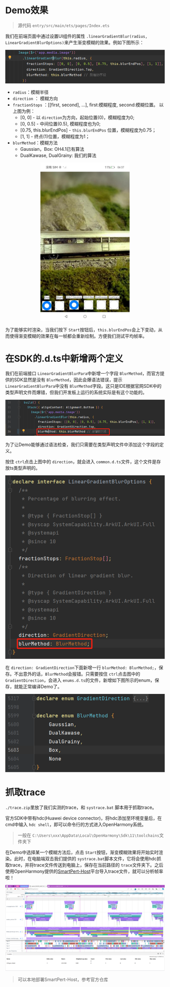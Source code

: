 # Demo效果

> 源代码 `entry/src/main/ets/pages/Index.ets`

我们在前端页面中通过设置UI组件的属性 `.linearGradientBlur(radius, LinearGradientBlurOptions)`来产生渐变模糊的效果。例如下图所示：

![1722806306724](image/README/1722806306724.png)

- `radius`：模糊半径
- `direction` ： 模糊方向
- `fractionStops` ：[[first, second], ...], first:模糊程度, second:模糊位置。
  以上图为例：
  - [0, 0] - 以 `direction`为方向，起始位置(0)，模糊程度为0;
  - [0, 0.5] - 中间位置(0.5), 模糊程度也为0;
  - [0.75, this.blurEndPos] - `this.blurEndPos` 位置，模糊程度为0.75；
  - [1, 1] - 终点(1)位置，模糊程度为1；
- `blurMethod`：模糊方法
  - Gaussian，Box: OH4.1已有算法
  - DualKawase, DualGrainy: 我们的算法

<div style="text-align: center;">
    <img src="image/README/DemoForGradientBlur.jpeg" height="500">
</div>

为了能够实时渲染，当我们按下 `Start`按钮后，`this.blurEndPos`会上下变动，从而使得渐变模糊的效果在每一帧都会重新绘制。方便我们测试平均帧率。

# 在SDK的.d.ts中新增两个定义

我们在前端接口 `LinearGradientBlurPara`中新增一个字段 `BlurMethod`，而官方提供的SDK显然是没有 `BlurMethod`，因此会爆语法错误，提示 `LinearGradientBlurPara`中没有 `BlurMethod`字段。这只是IDE根据官网SDK中的类型声明文件而爆错，但我们开发板上运行的系统实际是有这个功能的。

![1722802591554](image/README/1722802591554.png)

为了让Demo能够通过语法检查，我们只需要在类型声明文件中添加这个字段的定义。

按住 `ctrl`点击上图中的 `direction`，就会进入 `common.d.ts`文件，这个文件是存放ts类型声明的。

![1722802876610](image/README/1722802876610.png)

在 `direction: GradientDirection`下面新增一行 `blurMethod: BlurMethod;`，保存。不出意外的话，`BlurMethod`会报错。只需要按住 `ctrl`点击图中的 `GradientDirection`，会进入 `enums.d.ts`的文件，新增如下图所示的enum，保存，就能正常编译Demo了。

![1722803264379](image/README/1722803264379.png)

# 抓取trace

`./trace.zip`里放了我们实测的trace，和 `systrace.bat` 脚本用于抓取trace。

官方SDK中带有hdc(Huawei device connector)，将hdc添加至环境变量后，在cmd中输入 `hdc shell`，即可以命令行的方式进入OpenHarmony系统。

> 一般在 `C:\Users\xxx\AppData\Local\OpenHarmony\Sdk\11\toolchains`文件夹下

在Demo中选择某一个模糊方法后，点击 `Start`按钮，渐变模糊效果将开始实时渲染。此时，在电脑端双击我们提供的 `systrace.bat`脚本文件，它将会使用hdc抓取trace，并将trace文件传送到电脑上，保存在当前路径的 `trace`文件夹下。之后使用OpenHarmony提供的[SmartPert-Host](https://www.smartperf.host/)平台导入trace文件，就可以分析帧率啦！

<img src="image/README/traceImage.png">

> 可以本地部署SmartPert-Host，参考官方仓库
